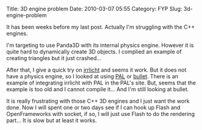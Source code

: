 Title: 3D engine problem
Date: 2010-03-07 05:55
Category: FYP
Slug: 3d-engine-problem

It has been weeks before my last post. Actually I'm struggling with the
C++ engines.

I'm targeting to use Panda3D with its internal physics engine. However
it is quite hard to dynamically create 3D objects. I complied an example
of creating triangles but it just crashed...

After that, I give a quick try on [irrlicht][] and seems it work. But it
does not have a physics engine, so I looked at using [PAL][] or
[bullet][]. There is an example of integrating irrlicht with PAL in the
PAL's site. But, seems that the example is too old and I cannot compile
it... And I'm still looking at bullet.

It is really frustrating with those C++ 3D engines and I just want the
work done. Now I will spent one or two days see if I can hook up Flash
and OpenFrameworks with socket, if so, I will just use Flash to do the
rendering part... It is slow but at least it works.

  [irrlicht]: http://irrlicht.sourceforge.net/
  [PAL]: http://sourceforge.net/projects/pal/
  [bullet]: http://code.google.com/p/bullet/

